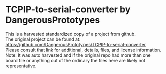 
# TCPIP-to-serial-converter by DangerousPrototypes  
This is a harvested standardized copy of a project from github.  
The original project can be found at:  
https://github.com/DangerousPrototypes/TCPIP-to-serial-converter  
Please consult that link for additional, details, files, and license information.  
Note: It was auto harvested and if the original repo had more than one board file or anything out of the ordinary the files here are likely not representative.  
    